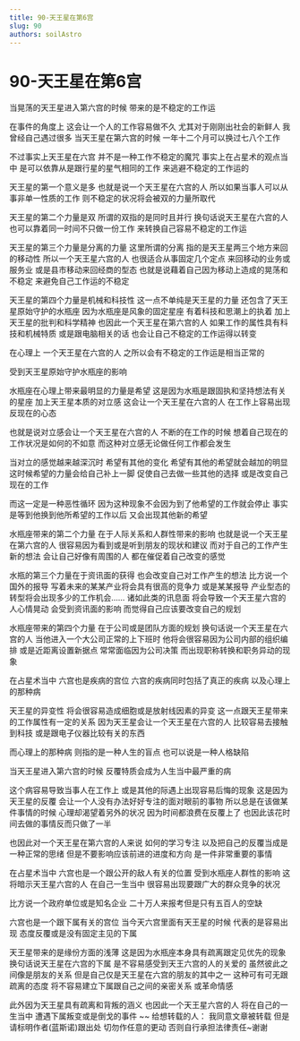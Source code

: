 ```yaml
---
title: 90-天王星在第6宫
slug: 90
authors: soilAstro
---
```


# 90-天王星在第6宫
当晃荡的天王星进入第六宫的时候
带来的是不稳定的工作运

在事件的角度上
这会让一个人的工作容易做不久
尤其对于刚刚出社会的新鲜人
我曾经自己遇过很多
当天王星在第六宫的时候
一年十二个月可以换过七八个工作

不过事实上天王星在六宫
并不是一种工作不稳定的魔咒
事实上在占星术的观点当中
是可以依靠从是跟行星的星气相同的工作
来逃避不稳定的工作运的

天王星的第一个意义是多
也就是说一个天王星在六宫的人
所以如果当事人可以从事非单一性质的工作
则不稳定的状况将会被双的力量所取代

天王星的第二个力量是双
所谓的双指的是同时且并行
换句话说天王星在六宫的人
也可以靠着同一时间不只做一份工作
来转换自己容易不稳定的工作运

天王星的第三个力量是分离的力量
这里所谓的分离
指的是天王星两三个地方来回的移动性
所以一个天王星六宫的人
也很适合从事固定几个定点
来回移动的业务或服务业
或是县市移动来回经商的型态
也就是说藉着自己因为移动上造成的晃荡和不稳定
来避免自己工作运的不稳定

天王星的第四个力量是机械和科技性
这一点不单纯是天王星的力量
还包含了天王星原始守护的水瓶座
因为水瓶座是风象的固定星座
有着科技和思潮上的执着
加上天王星的批判和科学精神
也因此一个天王星在第六宫的人
如果工作的属性具有科技和机械特质
或是跟电脑相关的话
也会让自己不稳定的工作运得以转变

在心理上
一个天王星在六宫的人
之所以会有不稳定的工作运是相当正常的

受到天王星原始守护水瓶座的影响

水瓶座在心理上带来最明显的力量是希望
这是因为水瓶是跟固执和坚持想法有关的星座
加上天王星本质的对立感
这会让一个天王星在六宫的人
在工作上容易出现反现在的心态

也就是说对立感会让一个天王星在六宫的人
不断的在工作的时候
想着自己现在的工作状况是如何的不如意
而这种对立感无论做任何工作都会发生

当对立的感觉越来越深沉时
希望有其他的变化
希望有其他的希望就会越加的明显
这时候希望的力量会给自己补上一脚
促使自己去做一些其他的选择
或是改变自己现在的工作

而这一定是一种恶性循环
因为这种现象不会因为到了他希望的工作就会停止
事实是等到他换到他所希望的工作以后
又会出现其他新的希望

水瓶座带来的第二个力量
在于人际关系和人群性带来的影响
也就是说一个天王星在第六宫的人
很容易因为看到或是听到朋友的现状和建议
而对于自己的工作产生新的想法
会让自己好像有周围的人
都在催促着自己改变的感觉

水瓶的第三个力量在于资讯面的获得
也会改变自己对工作产生的想法
比方说一个国外的报导
写着未来的某某产业将会具有很高的竞争力
或是某某报导
产业型态的转型将会出现多少的工作机会……
诸如此类的讯息面
将会导致一个天王星六宫的人心情晃动
会受到资讯面的影响
而觉得自己应该要改变自己的规划

水瓶座带来的第四个力量
在于公司或是团队方面的规划
换句话说一个天王星在六宫的人
当他进入一个大公司正常的上下班时
他将会很容易因为公司内部的组织编排
或是近距离设置新据点
常常面临因为公司决策
而出现职称转换和职务异动的现象

在占星术当中
六宫也是疾病的宫位
六宫的疾病同时包括了真正的疾病
以及心理上的那种病

天王星的异变性
将会很容易造成细胞或是放射线因素的异变
这一点跟天王星带来的工作属性有一定的关系
因为天王星会让一个天王星在六宫的人
比较容易去接触到科技
或是跟电子仪器比较有关的东西

而心理上的那种病
则指的是一种人生的盲点
也可以说是一种人格缺陷

当天王星进入第六宫的时候
反覆特质会成为人生当中最严重的病

这个病容易导致当事人在工作上
或是其他的际遇上出现容易后悔的现象
这是因为天王星的反覆
会让一个人没有办法好好专注的面对眼前的事物
所以总是在该做某件事情的时候
心理却渴望着另外的状况
因为时间都浪费在反覆上了
也因此该花时间去做的事情反而只做了一半

也因此对一个天王星在第六宫的人来说
如何的学习专注
以及把自己的反覆当成是一种正常的思绪
但是不要影响应该前进的进度和方向
是一件非常重要的事情

在占星术当中
六宫也是一个跟公开的敌人有关的位置
受到水瓶座人群性的影响
这将暗示天王星六宫的人
在自己一生当中
很容易出现要跟广大的群众竞争的状况

比方说一个政府单位或是知名企业
二十万人来报考但是只有五百人的空缺

六宫也是一个跟下属有关的宫位
当今天六宫里面有天王星的时候
代表的是容易出现
态度反覆或是没有固定主见的下属

天王星带来的是缘份方面的浅薄
这是因为水瓶座本身具有疏离跟定见优先的现象
换句话说天王星在六宫的下属
是不容易感受到天王六宫的人的关爱的
虽然彼此之间像是朋友的关系
但是自己仅是天王星在六宫的朋友的其中之一
这种可有可无跟疏离的态度
将不容易建立下属跟自己之间的亲密关系
或革命情感

此外因为天王星具有疏离和背叛的涵义
也因此一个天王星六宫的人
将在自己的一生当中
遭遇下属叛变或是倒戈的事件
~~
给想转载的人：
我同意文章被转载
但是请标明作者(蓝斯诺)跟出处
切勿作任意的更动
否则自行承担法律责任~谢谢

 
  